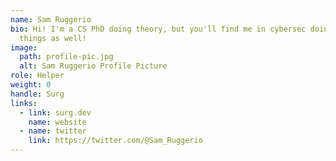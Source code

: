 ```yaml
---
name: Sam Ruggerio
bio: Hi! I'm a CS PhD doing theory, but you'll find me in cybersec doing neat
  things as well!
image:
  path: profile-pic.jpg
  alt: Sam Ruggerio Profile Picture
role: Helper
weight: 0
handle: Surg
links:
  - link: surg.dev
    name: website
  - name: twitter
    link: https://twitter.com/@Sam_Ruggerio
---
```


